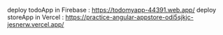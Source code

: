 deploy todoApp in Firebase : https://todomyapp-44391.web.app/
deploy storeApp in Vercel : https://practice-angular-appstore-odi5sjkjc-jesnerw.vercel.app/
